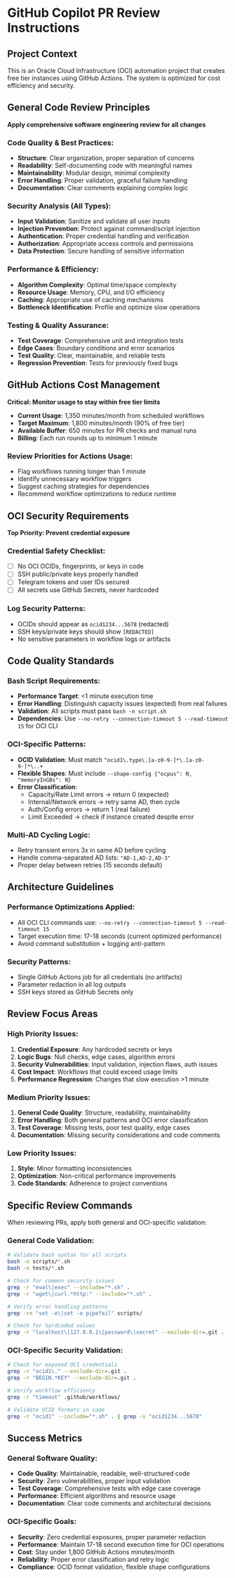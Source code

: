 # GitHub Copilot PR Review Instructions

## Project Context
This is an Oracle Cloud Infrastructure (OCI) automation project that creates free tier instances using GitHub Actions. The system is optimized for cost efficiency and security.

## General Code Review Principles
**Apply comprehensive software engineering review for all changes**

### Code Quality & Best Practices:
- **Structure**: Clear organization, proper separation of concerns
- **Readability**: Self-documenting code with meaningful names
- **Maintainability**: Modular design, minimal complexity
- **Error Handling**: Proper validation, graceful failure handling
- **Documentation**: Clear comments explaining complex logic

### Security Analysis (All Types):
- **Input Validation**: Sanitize and validate all user inputs
- **Injection Prevention**: Protect against command/script injection
- **Authentication**: Proper credential handling and verification
- **Authorization**: Appropriate access controls and permissions
- **Data Protection**: Secure handling of sensitive information

### Performance & Efficiency:
- **Algorithm Complexity**: Optimal time/space complexity
- **Resource Usage**: Memory, CPU, and I/O efficiency
- **Caching**: Appropriate use of caching mechanisms
- **Bottleneck Identification**: Profile and optimize slow operations

### Testing & Quality Assurance:
- **Test Coverage**: Comprehensive unit and integration tests
- **Edge Cases**: Boundary conditions and error scenarios
- **Test Quality**: Clear, maintainable, and reliable tests
- **Regression Prevention**: Tests for previously fixed bugs

## GitHub Actions Cost Management
**Critical: Monitor usage to stay within free tier limits**

- **Current Usage**: 1,350 minutes/month from scheduled workflows
- **Target Maximum**: 1,800 minutes/month (90% of free tier)
- **Available Buffer**: 650 minutes for PR checks and manual runs
- **Billing**: Each run rounds up to minimum 1 minute

### Review Priorities for Actions Usage:
- Flag workflows running longer than 1 minute
- Identify unnecessary workflow triggers
- Suggest caching strategies for dependencies
- Recommend workflow optimizations to reduce runtime

## OCI Security Requirements
**Top Priority: Prevent credential exposure**

### Credential Safety Checklist:
- [ ] No OCI OCIDs, fingerprints, or keys in code
- [ ] SSH public/private keys properly handled
- [ ] Telegram tokens and user IDs secured
- [ ] All secrets use GitHub Secrets, never hardcoded

### Log Security Patterns:
- OCIDs should appear as `ocid1234...5678` (redacted)
- SSH keys/private keys should show `[REDACTED]`
- No sensitive parameters in workflow logs or artifacts

## Code Quality Standards

### Bash Script Requirements:
- **Performance Target**: <1 minute execution time
- **Error Handling**: Distinguish capacity issues (expected) from real failures
- **Validation**: All scripts must pass `bash -n script.sh`
- **Dependencies**: Use `--no-retry --connection-timeout 5 --read-timeout 15` for OCI CLI

### OCI-Specific Patterns:
- **OCID Validation**: Must match `^ocid1\.type\.[a-z0-9-]*\.[a-z0-9-]*\..+`
- **Flexible Shapes**: Must include `--shape-config {"ocpus": N, "memoryInGBs": N}`
- **Error Classification**:
  - Capacity/Rate Limit errors → return 0 (expected)
  - Internal/Network errors → retry same AD, then cycle
  - Auth/Config errors → return 1 (real failure)
  - Limit Exceeded → check if instance created despite error

### Multi-AD Cycling Logic:
- Retry transient errors 3x in same AD before cycling
- Handle comma-separated AD lists: `"AD-1,AD-2,AD-3"`
- Proper delay between retries (15 seconds default)

## Architecture Guidelines

### Performance Optimizations Applied:
- All OCI CLI commands use: `--no-retry --connection-timeout 5 --read-timeout 15`
- Target execution time: 17-18 seconds (current optimized performance)
- Avoid command substitution + logging anti-pattern

### Security Patterns:
- Single GitHub Actions job for all credentials (no artifacts)
- Parameter redaction in all log outputs
- SSH keys stored as GitHub Secrets only

## Review Focus Areas

### High Priority Issues:
1. **Credential Exposure**: Any hardcoded secrets or keys
2. **Logic Bugs**: Null checks, edge cases, algorithm errors
3. **Security Vulnerabilities**: Input validation, injection flaws, auth issues
4. **Cost Impact**: Workflows that could exceed usage limits
5. **Performance Regression**: Changes that slow execution >1 minute

### Medium Priority Issues:
1. **General Code Quality**: Structure, readability, maintainability
2. **Error Handling**: Both general patterns and OCI error classification
3. **Test Coverage**: Missing tests, poor test quality, edge cases
4. **Documentation**: Missing security considerations and code comments

### Low Priority Issues:
1. **Style**: Minor formatting inconsistencies
2. **Optimization**: Non-critical performance improvements
3. **Code Standards**: Adherence to project conventions

## Specific Review Commands

When reviewing PRs, apply both general and OCI-specific validation:

### General Code Validation:
```bash
# Validate bash syntax for all scripts
bash -n scripts/*.sh
bash -n tests/*.sh

# Check for common security issues
grep -r "eval\|exec" --include="*.sh" .
grep -r "wget\|curl.*http:" --include="*.sh" .

# Verify error handling patterns
grep -rn "set -e\|set -o pipefail" scripts/

# Check for hardcoded values
grep -r "localhost\|127.0.0.1\|password\|secret" --exclude-dir=.git .
```

### OCI-Specific Security Validation:
```bash
# Check for exposed OCI credentials
grep -r "ocid1\." --exclude-dir=.git .
grep -r "BEGIN.*KEY" --exclude-dir=.git .

# Verify workflow efficiency
grep -r "timeout" .github/workflows/

# Validate OCID formats in code
grep -r "ocid1" --include="*.sh" . | grep -v "ocid1234...5678"
```

## Success Metrics

### General Software Quality:
- **Code Quality**: Maintainable, readable, well-structured code
- **Security**: Zero vulnerabilities, proper input validation
- **Test Coverage**: Comprehensive tests with edge case coverage
- **Performance**: Efficient algorithms and resource usage
- **Documentation**: Clear code comments and architectural decisions

### OCI-Specific Goals:
- **Security**: Zero credential exposures, proper parameter redaction
- **Performance**: Maintain 17-18 second execution time for OCI operations
- **Cost**: Stay under 1,800 GitHub Actions minutes/month
- **Reliability**: Proper error classification and retry logic
- **Compliance**: OCID format validation, flexible shape configurations
